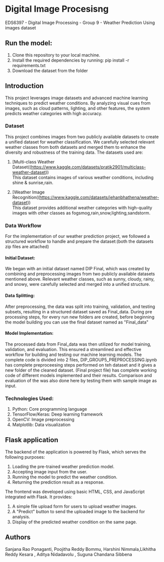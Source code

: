 # Digital Image Procesisng 
EDS6397 - Digital Image Processing - Group 9 - Weather Prediction Using images dataset

## Run the model:
1. Clone this repository to your local machine.
2. Install the required dependencies by running: pip install -r requirements.txt
3. Download the dataset from the folder 

## Introduction
This project leverages image datasets and advanced machine learning techniques to predict weather conditions. By analyzing visual cues from images, such as cloud patterns, lighting, and other features, the system predicts weather categories with high accuracy. 

### Dataset
This project combines images from two publicly available datasets to create a unified dataset for weather classification. We carefully selected relevant weather classes from both datasets and merged them to enhance the diversity and robustness of the training data.
The datasets used are: 
1. [Multi-class Weather Dataset((https://www.kaggle.com/datasets/pratik2901/multiclass-weather-dataset))  
   This dataset contains images of various weather conditions, including shine & sunrise,rain.

2. [Weather Image Recognition((https://www.kaggle.com/datasets/jehanbhathena/weather-dataset))  
   This dataset provides additional weather categories with high-quality images with other classes as fogsmog,rain,snow,lighting,sandstorm.

### Data Workflow
For the implementation of our weather prediction project, we followed a structured workflow to handle and prepare the dataset:(both the datasets zip files are attached)

#### Initial Dataset:
We began with an initial dataset named DIP Final, which was created by combining and preprocessing images from two publicly available datasets mentioned above. Relevant weather classes, such as sunny, cloudy, rainy, and snowy, were carefully selected and merged into a unified structure. 

#### Data Splitting:
After preprocessing, the data was split into training, validation, and testing subsets, resulting in a structured dataset saved as Final_data. During pre processing steps, for every run new folders are created, before beginning the model building you can use the final dataset named as "Final_data"

#### Model Implementation:
The processed data from Final_data was then utilized for model training, validation, and evaluation. This ensured a streamlined and effective workflow for building and testing our machine learning models. The complete code is divided into 2 files, DIP_GROUP5_PREPROCESSING.ipynb has complete preproceesing steps performed on teh dataset and it gives a new folder of the cleaned dataset. (Final project file) has complete working code of different models implemented and their results. Comparison and evaluation of the was also done here by testing them with sample image as input.

### Technologies Used:
1. Python: Core programming language
2. TensorFlow/Keras: Deep learning framework
3. OpenCV: Image preprocessing
4. Matplotlib: Data visualization

## Flask application
The backend of the application is powered by Flask, which serves the following purposes:
1. Loading the pre-trained weather prediction model.
2. Accepting image input from the user.
3. Running the model to predict the weather condition.
4. Returning the prediction result as a response.

The frontend was developed using basic HTML, CSS, and JavaScript integrated with Flask. It provides:
1. A simple file upload form for users to upload weather images.
2. A "Predict" button to send the uploaded image to the backend for analysis.
3. Display of the predicted weather condition on the same page.

## Authors
Sanjana Rao Ponaganti, Poojitha Reddy Bommu, Harshini Nimmala,Likhitha Reddy Kesara , Aditya Nidadavolu , Suguna Chandana Sibbena

